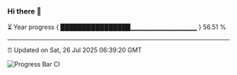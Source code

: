 ### Hi there 👋

⏳ Year progress { ████████████████▁▁▁▁▁▁▁▁▁▁▁▁▁▁ } 56.51 %

---

⏰ Updated on Sat, 26 Jul 2025 06:39:20 GMT

![Progress Bar CI](https://github.com/DhruviPatel157/GitHub-Actions-Demo/workflows/Progress%20Bar%20CI/badge.svg)
